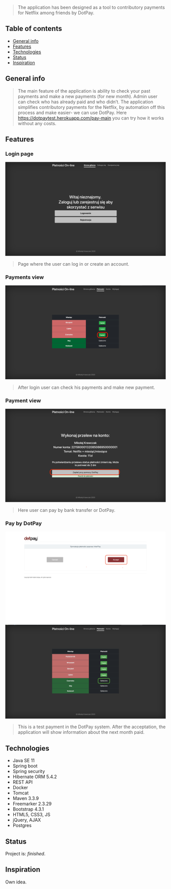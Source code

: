 
> The application has been designed as a tool to contributory payments for Netflix among friends by DotPay. 

## Table of contents
* [General info](#general-info)
* [Features](#features)
* [Technologies](#technologies)
* [Status](#status)
* [Inspiration](#inspiration)

## General info
>The main feature of the application is ability to check your past payments and make a new payments (for new month). Admin user can check who has already paid and who didn’t. The application simplifies contributory payments for the Netflix, by automation off this process and make easier- we can use DotPay. Here https://dotpaytest.herokuapp.com/pay-main you can try how  it works without any costs.  
## Features
### Login page
![Guest view](./src/main/resources/static/img/login.png) 
>  Page where the user can log in or create an account. 

### Payments view
![User view](./src/main/resources/static/img/payments.png) 
> After login user can check his payments and make new payment.

### Payment view
![User View](./src/main/resources/static/img/payment.png) 
>Here user can pay by bank transfer or DotPay.

### Pay by DotPay
![User View](./src/main/resources/static/img/DotPay.png) 
![User View](./src/main/resources/static/img/paymentsA.png)
>This is a test payment in the DotPay system. After the acceptation, the application will show information about the next month paid. 

## Technologies
* Java SE 11
* Spring boot
* Spring security
* Hibernate ORM 5.4.2
* REST API
* Docker
* Tomcat
* Maven 3.3.9
* Freemarker 2.3.29
* Bootstrap 4.3.1
* HTML5, CSS3, JS
* jQuery, AJAX
* Postgres

## Status
Project is: _finished_.

## Inspiration
Own idea.
